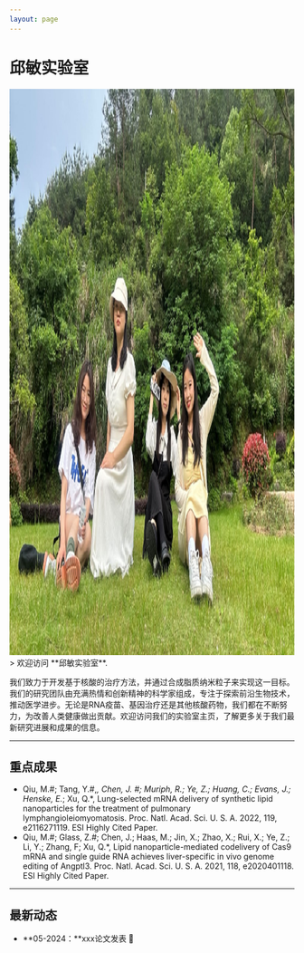 ```yaml
---
layout: page
---
```


# 邱敏实验室 
<div>
<img src="/images/teams/group1.jpg" class="floatpic" width="800" height="1000">
</div>>
欢迎访问 **邱敏实验室**.

我们致力于开发基于核酸的治疗方法，并通过合成脂质纳米粒子来实现这一目标。我们的研究团队由充满热情和创新精神的科学家组成，专注于探索前沿生物技术，推动医学进步。无论是RNA疫苗、基因治疗还是其他核酸药物，我们都在不断努力，为改善人类健康做出贡献。欢迎访问我们的实验室主页，了解更多关于我们最新研究进展和成果的信息。

---

## 重点成果

- Qiu, M.#; Tang, Y.#,*, Chen, J. #; Muriph, R.; Ye, Z.; Huang, C.; Evans, J.; Henske, E.*; Xu, Q.*, Lung-selected mRNA delivery of synthetic lipid nanoparticles for the treatment of pulmonary lymphangioleiomyomatosis. Proc. Natl. Acad. Sci. U. S. A. 2022, 119, e2116271119. ESI Highly Cited Paper.
- Qiu, M.#; Glass, Z.#; Chen, J.; Haas, M.; Jin, X.; Zhao, X.; Rui, X.; Ye, Z.; Li, Y.; Zhang, F; Xu, Q.*, Lipid nanoparticle-mediated codelivery of Cas9 mRNA and single guide RNA achieves liver-specific in vivo genome editing of Angptl3. Proc. Natl. Acad. Sci. U. S. A. 2021, 118, e2020401118. ESI Highly Cited Paper. 

---

## 最新动态

- **05-2024：**xxx论文发表 🎉


[//]: # (- **April 2024：**Our work *BLEGuard* has been accepted to [MobiSys 2024]&#40;https://www.sigmobile.org/mobisys/2024/&#41; as a poster paper. See you in Japan!)

[//]: # (- **March 2024：**Very excited to get a MPhil offer from Engineering department at Cambridge University!)

[//]: # (- **Dec 2023：**Very excited to be selected as [AAAI-24 UC Scholar]&#40;https://aaai.org/aaai-conference/undergraduate-consortium-program/&#41;. See you in Canada!)

[//]: # (- **Dec 2023：**Got a MSc offer from the physics department of Imperial College London.)

[//]: # (- **Aug 2023：**Happy to be awarded the FEPG Scholarship.)

[//]: # (- **May 2023：**Happy to be awarded the XiamenAir Scholarship.)

[//]: # (- **May 2023：**Collected the Finalist Award in MCM 2023 &#40;Top 1%&#41;.)

[//]: # (- **Jun 2022：**Started research programme at [Cambridge AI Group]&#40;https://www.cl.cam.ac.uk/research/ai/&#41;, advised by Prof. Pietro Liò.)

[//]: # (<blockquote class="twitter-tweet"><p lang="en" dir="ltr">Thrilled to be an AAAI-UC Scholar at <a href="https://twitter.com/hashtag/AAAI24?src=hash&amp;ref_src=twsrc%5Etfw">#AAAI24</a>, thanks to <a href="https://twitter.com/hashtag/AAAI?src=hash&amp;ref_src=twsrc%5Etfw">#AAAI</a> &amp; <a href="https://twitter.com/hashtag/GoogleExploreCSR?src=hash&amp;ref_src=twsrc%5Etfw">#GoogleExploreCSR</a> for the sponsorship. Grateful for the knowledge gained and new friendships formed.<br><br>Wonderful trip in Vancouver. Looking forward to staying connected with all.<a href="https://twitter.com/hashtag/AAAI24?src=hash&amp;ref_src=twsrc%5Etfw">#AAAI24</a> <a href="https://twitter.com/hashtag/Vancouver?src=hash&amp;ref_src=twsrc%5Etfw">#Vancouver</a> <a href="https://twitter.com/hashtag/GoogleExploreCSR?src=hash&amp;ref_src=twsrc%5Etfw">#GoogleExploreCSR</a> <a href="https://t.co/wUQUp8XlSM">pic.twitter.com/wUQUp8XlSM</a></p>&mdash; Hanlin CAI &#40;seeking a PhD position 2025&#41; &#40;@lancecai2002&#41; <a href="https://twitter.com/lancecai2002/status/1762210025173344260?ref_src=twsrc%5Etfw">February 26, 2024</a></blockquote> <script async src="https://platform.twitter.com/widgets.js" charset="utf-8"></script>)


